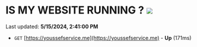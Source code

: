 # IS MY WEBSITE RUNNING ? [![](https://img.shields.io/static/v1?label=Sponsor&message=%E2%9D%A4&logo=GitHub&color=%23fe8e86)](https://github.com/sponsors/<username>)

Last updated: **5/15/2024, 2:41:00 PM**

- `GET` [https://youssefservice.me](https://youssefservice.me) - **Up** (171ms)
